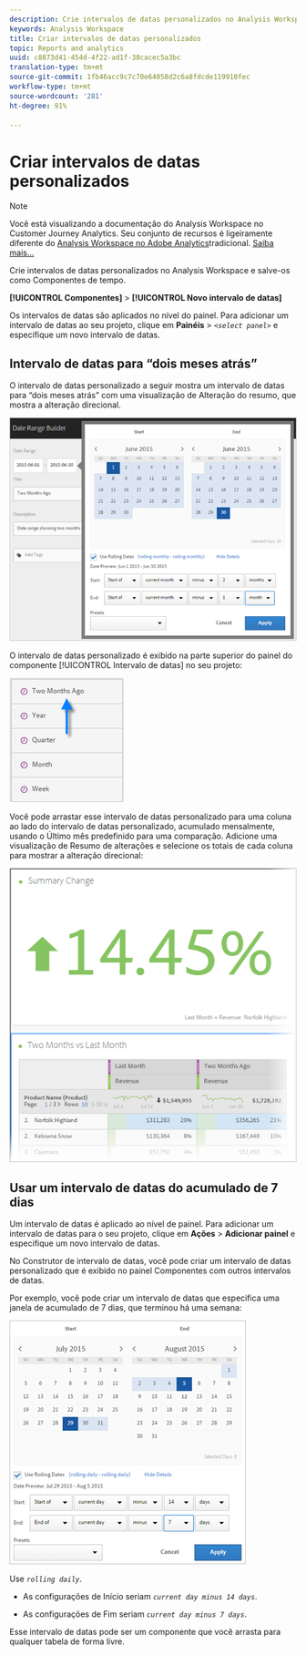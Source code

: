```yaml
---
description: Crie intervalos de datas personalizados no Analysis Workspace e salve-os como Componentes de tempo.
keywords: Analysis Workspace
title: Criar intervalos de datas personalizados
topic: Reports and analytics
uuid: c8873d41-454d-4f22-ad1f-38cacec5a3bc
translation-type: tm+mt
source-git-commit: 1fb46acc9c7c70e64058d2c6a8fdcde119910fec
workflow-type: tm+mt
source-wordcount: '281'
ht-degree: 91%

---
```



# Criar intervalos de datas personalizados

>[!NOTE]
>
>Você está visualizando a documentação do Analysis Workspace no Customer Journey Analytics. Seu conjunto de recursos é ligeiramente diferente do [Analysis Workspace no Adobe Analytics](https://docs.adobe.com/content/help/pt-BR/analytics/analyze/analysis-workspace/home.html)tradicional. [Saiba mais...](/help/getting-started/cja-aa.md)

Crie intervalos de datas personalizados no Analysis Workspace e salve-os como Componentes de tempo.

**[!UICONTROL Componentes]** > **[!UICONTROL Novo intervalo de datas]**

Os intervalos de datas são aplicados no nível do painel. Para adicionar um intervalo de datas ao seu projeto, clique em **Painéis** > *`<select panel>`* e especifique um novo intervalo de datas.

## Intervalo de datas para “dois meses atrás” 

O intervalo de datas personalizado a seguir mostra um intervalo de datas para “dois meses atrás” com uma visualização de Alteração do resumo, que mostra a alteração direcional.

![](assets/date-range-two-months-ago.png)

O intervalo de datas personalizado é exibido na parte superior do painel do componente [!UICONTROL Intervalo de datas] no seu projeto:

![](assets/date-range-panel-two-months-ago.png)

Você pode arrastar esse intervalo de datas personalizado para uma coluna ao lado do intervalo de datas personalizado, acumulado mensalmente, usando o Último mês predefinido para uma comparação. Adicione uma visualização de Resumo de alterações e selecione os totais de cada coluna para mostrar a alteração direcional:

![](assets/date-range-two-months-table.png)

## Usar um intervalo de datas do acumulado de 7 dias

Um intervalo de datas é aplicado ao nível de painel. Para adicionar um intervalo de datas para o seu projeto, clique em **Ações** > **Adicionar painel** e especifique um novo intervalo de datas.

No Construtor de intervalo de datas, você pode criar um intervalo de datas personalizado que é exibido no painel Componentes com outros intervalos de datas.

Por exemplo, você pode criar um intervalo de datas que especifica uma janela de acumulado de 7 dias, que terminou há uma semana:

![](assets/create_date_range.png)

Use *`rolling daily`*.

* As configurações de Início seriam *`current day minus 14 days`*.

* As configurações de Fim seriam *`current day minus 7 days`*.

Esse intervalo de datas pode ser um componente que você arrasta para qualquer tabela de forma livre.
